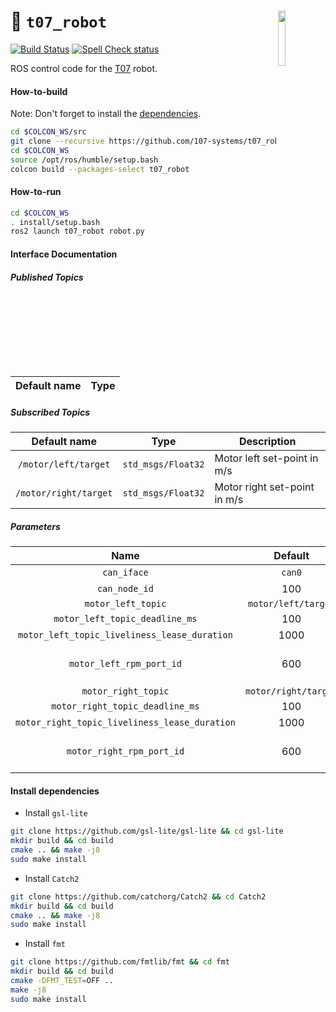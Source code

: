 <a href="https://107-systems.org/"><img align="right" src="https://raw.githubusercontent.com/107-systems/.github/main/logo/107-systems.png" width="15%"></a>
:floppy_disk: `t07_robot`
=========================
[![Build Status](https://github.com/107-systems/t07_robot/actions/workflows/ros2.yml/badge.svg)](https://github.com/107-systems/t07_robot/actions/workflows/ros2.yml)
[![Spell Check status](https://github.com/107-systems/t07_robot/actions/workflows/spell-check.yml/badge.svg)](https://github.com/107-systems/t07_robot/actions/workflows/spell-check.yml)

ROS control code for the [T07](https://github.com/107-systems/T07) robot.

#### How-to-build
Note: Don't forget to install the [dependencies](https://github.com/107-systems/t07_robot#install-dependencies).
```bash
cd $COLCON_WS/src
git clone --recursive https://github.com/107-systems/t07_robot
cd $COLCON_WS
source /opt/ros/humble/setup.bash
colcon build --packages-select t07_robot
```

#### How-to-run
```bash
cd $COLCON_WS
. install/setup.bash
ros2 launch t07_robot robot.py
```

#### Interface Documentation
##### Published Topics
| Default name |                                      Type                                      |
|:------------:|:------------------------------------------------------------------------------:|

##### Subscribed Topics
|     Default name      |        Type         | Description                  |
|:---------------------:|:-------------------:|------------------------------|
| `/motor/left/target`  | `std_msgs/Float32`  | Motor left set-point in m/s  | 
| `/motor/right/target` | `std_msgs/Float32`  | Motor right set-point in m/s |

##### Parameters
|                      Name                      |       Default        | Description                                                            |
|:----------------------------------------------:|:--------------------:|------------------------------------------------------------------------|
|                  `can_iface`                   |        `can0`        | Network name of CAN bus.                                               |
|                 `can_node_id`                  |         100          | Cyphal/CAN node id.                                                    |
|               `motor_left_topic`               | `motor/left/target`  |                                                                        |
|         `motor_left_topic_deadline_ms`         |         100          |                                                                        |
|  `motor_left_topic_liveliness_lease_duration`  |         1000         |                                                                        | 
|            `motor_left_rpm_port_id`            |         600          | Cyphal port ID for CyphalRobotController/CAN motor left RPM messages.  |
|              `motor_right_topic`               | `motor/right/target` |                                                                        |
|        `motor_right_topic_deadline_ms`         |         100          |                                                                        |
| `motor_right_topic_liveliness_lease_duration`  |         1000         |                                                                        | 
|           `motor_right_rpm_port_id`            |         600          | Cyphal port ID for CyphalRobotController/CAN motor right RPM messages. |

#### Install dependencies
* Install `gsl-lite`
```bash
git clone https://github.com/gsl-lite/gsl-lite && cd gsl-lite
mkdir build && cd build
cmake .. && make -j8
sudo make install
```
* Install `Catch2`
```bash
git clone https://github.com/catchorg/Catch2 && cd Catch2
mkdir build && cd build
cmake .. && make -j8
sudo make install
```
* Install `fmt`
```bash
git clone https://github.com/fmtlib/fmt && cd fmt
mkdir build && cd build
cmake -DFMT_TEST=OFF ..
make -j8
sudo make install
```
